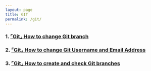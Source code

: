 ```yaml
---
layout: page
title: GIT
permalink: /git/
---
```



### 1. [⌜Git⌟ How to change Git branch](https://201960003.github.io/study_blog/git/2023/04/12/post4.html)


### 2.  [⌜Git⌟ How to change Git Username and Email Address](https://201960003.github.io/study_blog/git/2023/04/13/post5.html)

### 3.  [⌜Git⌟ How to create and check Git branches](https://201960003.github.io/study_blog/git/2023/04/16/post6.html)



